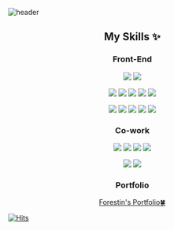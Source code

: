 <div>
  
![header](https://capsule-render.vercel.app/api?type=waving&color=timeGradient&text=Subing's%20🐨👋&height=200&fontSize=80&animation=fadeIn)

</div>

<div align="center">
  
## My Skills ✨

### Front-End
<img src="https://img.shields.io/badge/HTML5-E34F26.svg?&?style=flat&logo=HTML5&logoColor=white"/>
<img src="https://img.shields.io/badge/CSS-F43059.svg?&?style=flat&logo=CSS3&logoColor=white"/>
<p></p>
<img src="https://img.shields.io/badge/Vue-4FC08D?style=flat&logo=Vue.js&logoColor=white"/>
<img src="https://img.shields.io/badge/React-61DAFB?style=flat&logo=React.js&logoColor=white"/>
<img src="https://img.shields.io/badge/Next-000000?style=flat&logo=Next.js&logoColor=white"/>
<img src="https://img.shields.io/badge/JavaScript-F7DF1E?style=flat&logo=JavaScript&logoColor=white"/>
<img src="https://img.shields.io/badge/TypeScript-3178C6?style=flat-square&logo=TypeScript&logoColor=white"/>
<p></p>
<img src="https://img.shields.io/badge/TailwindCss-05B6D4?style=flat&logo=TailwindCss&logoColor=white"/>
<img src="https://img.shields.io/badge/Vuetify-1867c0?style=flat&logo=Vuetify&logoColor=white"/>
<img src="https://img.shields.io/badge/Sass-CC6699?style=flat&logo=Sass&logoColor=white"/>
<img src="https://img.shields.io/badge/MUI-007FFF?style=flat&logo=MUI&logoColor=white"/>
<img src="https://img.shields.io/badge/styledcomponents-DB7093?style=flat&logo=styledcomponents&logoColor=white"/>

### Co-work
<img src="https://img.shields.io/badge/GitHub-181717?style=flat&logo=GitHub&logoColor=white"/>
<img src="https://img.shields.io/badge/GitLab-FC6D26?style=flat&logo=GitLab&logoColor=white"/>
<img src="https://img.shields.io/badge/Jira-0052CC?style=flat&logo=Jira&logoColor=white"/>
<img src="https://img.shields.io/badge/Notion-000000?style=flat&logo=notion&logoColor=white"/>
<p></p>
<img src="https://img.shields.io/badge/Figma-000000?style=flat&logo=figma&logoColor=white"/>
<img src="https://img.shields.io/badge/Visual Studio Code-007ACC?style=flat&logo=visualstudiocode&logoColor=white"/>
<br/>
     
### Portfolio
[Forestin's Portfolio🍀](https://www.figma.com/file/PFdaXxwM8JmDYPbVRXOSrO/FORESTIN's-PORTFOLIO?type=design&node-id=0%3A1&mode=design&t=Lt3dzX2LP9bNLCvf-1)

</div>

[![Hits](https://hits.seeyoufarm.com/api/count/incr/badge.svg?url=https%3A%2F%2Fgithub.com%2Fmarybin99%2Fhit-counter&count_bg=%2379C83D&title_bg=%23555555&icon=&icon_color=%23E7E7E7&title=hits&edge_flat=false)](https://hits.seeyoufarm.com)       
